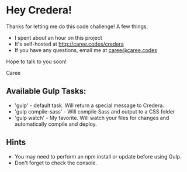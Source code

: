 # Hey Credera!
Thanks for letting me do this code challenge! A few things:

* I spent about an hour on this project
* It's self-hosted at http://caree.codes/credera
* If you have any questions, email me at caree@caree.codes

Hope to talk to you soon!

Caree

## Available Gulp Tasks:
* 'gulp' - default task. Will return a special message to Credera.
* 'gulp compile-sass' - Will compile Sass and output to a CSS folder
* 'gulp watch' - My favorite. Will watch your files for changes and automatically compile and deploy.

## Hints
* You may need to perform an npm install or update before using Gulp.
* Don't forget to check the console.